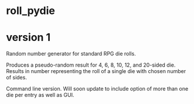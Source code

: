 roll_pydie
==========
# version 1

Random number generator for standard RPG die rolls.

Produces a pseudo-random result for 4, 6, 8, 10, 12, and 20-sided die. Results in number representing the roll of a single die with chosen number of sides.

Command line version. Will soon update to include option of more than one die per entry as well as GUI.
